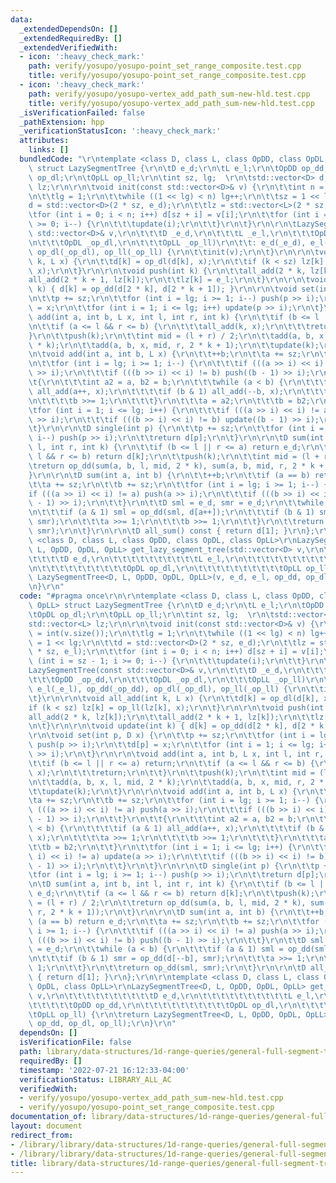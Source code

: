```yaml
---
data:
  _extendedDependsOn: []
  _extendedRequiredBy: []
  _extendedVerifiedWith:
  - icon: ':heavy_check_mark:'
    path: verify/yosupo/yosupo-point_set_range_composite.test.cpp
    title: verify/yosupo/yosupo-point_set_range_composite.test.cpp
  - icon: ':heavy_check_mark:'
    path: verify/yosupo/yosupo-vertex_add_path_sum-new-hld.test.cpp
    title: verify/yosupo/yosupo-vertex_add_path_sum-new-hld.test.cpp
  _isVerificationFailed: false
  _pathExtension: hpp
  _verificationStatusIcon: ':heavy_check_mark:'
  attributes:
    links: []
  bundledCode: "\r\ntemplate <class D, class L, class OpDD, class OpDL, class OpLL>\
    \ struct LazySegmentTree {\r\n\tD e_d;\r\n\tL e_l;\r\n\tOpDD op_dd; \r\n\tOpDL\
    \ op_dl;\r\n\tOpLL op_ll;\r\n\tint sz, lg;  \r\n\tstd::vector<D> d;\r\n\tstd::vector<L>\
    \ lz;\r\n\r\n\tvoid init(const std::vector<D>& v) {\r\n\t\tint n = int(v.size());\r\
    \n\t\tlg = 1;\r\n\t\twhile ((1 << lg) < n) lg++;\r\n\t\tsz = 1 << lg;\r\n\t\t\
    d = std::vector<D>(2 * sz, e_d);\r\n\t\tlz = std::vector<L>(2 * sz, e_l);\r\n\t\
    \tfor (int i = 0; i < n; i++) d[sz + i] = v[i];\r\n\t\tfor (int i = sz - 1; i\
    \ >= 0; i--) {\r\n\t\t\tupdate(i);\r\n\t\t}\r\n\t}\r\n\r\n\tLazySegmentTree(const\
    \ std::vector<D>& v,\r\n\t\t\tD _e_d,\r\n\t\t\tL _e_l,\r\n\t\t\tOpDD _op_dd,\r\
    \n\t\t\tOpDL _op_dl,\r\n\t\t\tOpLL _op_ll)\r\n\t\t: e_d(_e_d), e_l(_e_l), op_dd(_op_dd),\
    \ op_dl(_op_dl), op_ll(_op_ll) {\r\n\t\tinit(v);\r\n\t}\r\n\r\n\tvoid all_add(int\
    \ k, L x) {\r\n\t\td[k] = op_dl(d[k], x);\r\n\t\tif (k < sz) lz[k] = op_ll(lz[k],\
    \ x);\r\n\t}\r\n\r\n\tvoid push(int k) {\r\n\t\tall_add(2 * k, lz[k]);\r\n\t\t\
    all_add(2 * k + 1, lz[k]);\r\n\t\tlz[k] = e_l;\r\n\t}\r\n\r\n\tvoid update(int\
    \ k) { d[k] = op_dd(d[2 * k], d[2 * k + 1]); }\r\n\r\n\tvoid set(int p, D x) {\r\
    \n\t\tp += sz;\r\n\t\tfor (int i = lg; i >= 1; i--) push(p >> i);\r\n\t\td[p]\
    \ = x;\r\n\t\tfor (int i = 1; i <= lg; i++) update(p >> i);\r\n\t}\r\n\r\n\tvoid\
    \ add(int a, int b, L x, int l, int r, int k) {\r\n\t\tif (b <= l || r <= a) return;\r\
    \n\t\tif (a <= l && r <= b) {\r\n\t\t\tall_add(k, x);\r\n\t\t\treturn;\r\n\t\t\
    }\r\n\t\tpush(k);\r\n\t\tint mid = (l + r) / 2;\r\n\t\tadd(a, b, x, l, mid, 2\
    \ * k);\r\n\t\tadd(a, b, x, mid, r, 2 * k + 1);\r\n\t\tupdate(k);\r\n\t}\r\n\r\
    \n\tvoid add(int a, int b, L x) {\r\n\t\t++b;\r\n\t\ta += sz;\r\n\t\tb += sz;\r\
    \n\t\tfor (int i = lg; i >= 1; i--) {\r\n\t\t\tif (((a >> i) << i) != a) push(a\
    \ >> i);\r\n\t\t\tif (((b >> i) << i) != b) push((b - 1) >> i);\r\n\t\t}\r\n\t\
    \t{\r\n\t\t\tint a2 = a, b2 = b;\r\n\t\t\twhile (a < b) {\r\n\t\t\t\tif (a & 1)\
    \ all_add(a++, x);\r\n\t\t\t\tif (b & 1) all_add(--b, x);\r\n\t\t\t\ta >>= 1;\r\
    \n\t\t\t\tb >>= 1;\r\n\t\t\t}\r\n\t\t\ta = a2;\r\n\t\t\tb = b2;\r\n\t\t}\r\n\t\
    \tfor (int i = 1; i <= lg; i++) {\r\n\t\t\tif (((a >> i) << i) != a) update(a\
    \ >> i);\r\n\t\t\tif (((b >> i) << i) != b) update((b - 1) >> i);\r\n\t\t}\r\n\
    \t}\r\n\r\n\tD single(int p) {\r\n\t\tp += sz;\r\n\t\tfor (int i = lg; i >= 1;\
    \ i--) push(p >> i);\r\n\t\treturn d[p];\r\n\t}\r\n\r\n\tD sum(int a, int b, int\
    \ l, int r, int k) {\r\n\t\tif (b <= l || r <= a) return e_d;\r\n\t\tif (a <=\
    \ l && r <= b) return d[k];\r\n\t\tpush(k);\r\n\t\tint mid = (l + r) / 2;\r\n\t\
    \treturn op_dd(sum(a, b, l, mid, 2 * k), sum(a, b, mid, r, 2 * k + 1));\r\n\t\
    }\r\n\r\n\tD sum(int a, int b) {\r\n\t\t++b;\r\n\t\tif (a == b) return e_d;\r\n\
    \t\ta += sz;\r\n\t\tb += sz;\r\n\t\tfor (int i = lg; i >= 1; i--) {\r\n\t\t\t\
    if (((a >> i) << i) != a) push(a >> i);\r\n\t\t\tif (((b >> i) << i) != b) push((b\
    \ - 1) >> i);\r\n\t\t}\r\n\t\tD sml = e_d, smr = e_d;\r\n\t\twhile (a < b) {\r\
    \n\t\t\tif (a & 1) sml = op_dd(sml, d[a++]);\r\n\t\t\tif (b & 1) smr = op_dd(d[--b],\
    \ smr);\r\n\t\t\ta >>= 1;\r\n\t\t\tb >>= 1;\r\n\t\t}\r\n\t\treturn op_dd(sml,\
    \ smr);\r\n\t}\r\n\r\n\tD all_sum() const { return d[1]; }\r\n};\r\n\r\ntemplate\
    \ <class D, class L, class OpDD, class OpDL, class OpLL>\r\nLazySegmentTree<D,\
    \ L, OpDD, OpDL, OpLL> get_lazy_segment_tree(std::vector<D> v,\r\n\t\t\t\t\t\t\
    \t\t\t\tD e_d,\r\n\t\t\t\t\t\t\t\t\t\tL e_l,\r\n\t\t\t\t\t\t\t\t\t\tOpDD op_dd,\r\
    \n\t\t\t\t\t\t\t\t\t\tOpDL op_dl,\r\n\t\t\t\t\t\t\t\t\t\tOpLL op_ll) {\r\n\treturn\
    \ LazySegmentTree<D, L, OpDD, OpDL, OpLL>(v, e_d, e_l, op_dd, op_dl, op_ll);\r\
    \n}\r\n"
  code: "#pragma once\r\n\r\ntemplate <class D, class L, class OpDD, class OpDL, class\
    \ OpLL> struct LazySegmentTree {\r\n\tD e_d;\r\n\tL e_l;\r\n\tOpDD op_dd; \r\n\
    \tOpDL op_dl;\r\n\tOpLL op_ll;\r\n\tint sz, lg;  \r\n\tstd::vector<D> d;\r\n\t\
    std::vector<L> lz;\r\n\r\n\tvoid init(const std::vector<D>& v) {\r\n\t\tint n\
    \ = int(v.size());\r\n\t\tlg = 1;\r\n\t\twhile ((1 << lg) < n) lg++;\r\n\t\tsz\
    \ = 1 << lg;\r\n\t\td = std::vector<D>(2 * sz, e_d);\r\n\t\tlz = std::vector<L>(2\
    \ * sz, e_l);\r\n\t\tfor (int i = 0; i < n; i++) d[sz + i] = v[i];\r\n\t\tfor\
    \ (int i = sz - 1; i >= 0; i--) {\r\n\t\t\tupdate(i);\r\n\t\t}\r\n\t}\r\n\r\n\t\
    LazySegmentTree(const std::vector<D>& v,\r\n\t\t\tD _e_d,\r\n\t\t\tL _e_l,\r\n\
    \t\t\tOpDD _op_dd,\r\n\t\t\tOpDL _op_dl,\r\n\t\t\tOpLL _op_ll)\r\n\t\t: e_d(_e_d),\
    \ e_l(_e_l), op_dd(_op_dd), op_dl(_op_dl), op_ll(_op_ll) {\r\n\t\tinit(v);\r\n\
    \t}\r\n\r\n\tvoid all_add(int k, L x) {\r\n\t\td[k] = op_dl(d[k], x);\r\n\t\t\
    if (k < sz) lz[k] = op_ll(lz[k], x);\r\n\t}\r\n\r\n\tvoid push(int k) {\r\n\t\t\
    all_add(2 * k, lz[k]);\r\n\t\tall_add(2 * k + 1, lz[k]);\r\n\t\tlz[k] = e_l;\r\
    \n\t}\r\n\r\n\tvoid update(int k) { d[k] = op_dd(d[2 * k], d[2 * k + 1]); }\r\n\
    \r\n\tvoid set(int p, D x) {\r\n\t\tp += sz;\r\n\t\tfor (int i = lg; i >= 1; i--)\
    \ push(p >> i);\r\n\t\td[p] = x;\r\n\t\tfor (int i = 1; i <= lg; i++) update(p\
    \ >> i);\r\n\t}\r\n\r\n\tvoid add(int a, int b, L x, int l, int r, int k) {\r\n\
    \t\tif (b <= l || r <= a) return;\r\n\t\tif (a <= l && r <= b) {\r\n\t\t\tall_add(k,\
    \ x);\r\n\t\t\treturn;\r\n\t\t}\r\n\t\tpush(k);\r\n\t\tint mid = (l + r) / 2;\r\
    \n\t\tadd(a, b, x, l, mid, 2 * k);\r\n\t\tadd(a, b, x, mid, r, 2 * k + 1);\r\n\
    \t\tupdate(k);\r\n\t}\r\n\r\n\tvoid add(int a, int b, L x) {\r\n\t\t++b;\r\n\t\
    \ta += sz;\r\n\t\tb += sz;\r\n\t\tfor (int i = lg; i >= 1; i--) {\r\n\t\t\tif\
    \ (((a >> i) << i) != a) push(a >> i);\r\n\t\t\tif (((b >> i) << i) != b) push((b\
    \ - 1) >> i);\r\n\t\t}\r\n\t\t{\r\n\t\t\tint a2 = a, b2 = b;\r\n\t\t\twhile (a\
    \ < b) {\r\n\t\t\t\tif (a & 1) all_add(a++, x);\r\n\t\t\t\tif (b & 1) all_add(--b,\
    \ x);\r\n\t\t\t\ta >>= 1;\r\n\t\t\t\tb >>= 1;\r\n\t\t\t}\r\n\t\t\ta = a2;\r\n\t\
    \t\tb = b2;\r\n\t\t}\r\n\t\tfor (int i = 1; i <= lg; i++) {\r\n\t\t\tif (((a >>\
    \ i) << i) != a) update(a >> i);\r\n\t\t\tif (((b >> i) << i) != b) update((b\
    \ - 1) >> i);\r\n\t\t}\r\n\t}\r\n\r\n\tD single(int p) {\r\n\t\tp += sz;\r\n\t\
    \tfor (int i = lg; i >= 1; i--) push(p >> i);\r\n\t\treturn d[p];\r\n\t}\r\n\r\
    \n\tD sum(int a, int b, int l, int r, int k) {\r\n\t\tif (b <= l || r <= a) return\
    \ e_d;\r\n\t\tif (a <= l && r <= b) return d[k];\r\n\t\tpush(k);\r\n\t\tint mid\
    \ = (l + r) / 2;\r\n\t\treturn op_dd(sum(a, b, l, mid, 2 * k), sum(a, b, mid,\
    \ r, 2 * k + 1));\r\n\t}\r\n\r\n\tD sum(int a, int b) {\r\n\t\t++b;\r\n\t\tif\
    \ (a == b) return e_d;\r\n\t\ta += sz;\r\n\t\tb += sz;\r\n\t\tfor (int i = lg;\
    \ i >= 1; i--) {\r\n\t\t\tif (((a >> i) << i) != a) push(a >> i);\r\n\t\t\tif\
    \ (((b >> i) << i) != b) push((b - 1) >> i);\r\n\t\t}\r\n\t\tD sml = e_d, smr\
    \ = e_d;\r\n\t\twhile (a < b) {\r\n\t\t\tif (a & 1) sml = op_dd(sml, d[a++]);\r\
    \n\t\t\tif (b & 1) smr = op_dd(d[--b], smr);\r\n\t\t\ta >>= 1;\r\n\t\t\tb >>=\
    \ 1;\r\n\t\t}\r\n\t\treturn op_dd(sml, smr);\r\n\t}\r\n\r\n\tD all_sum() const\
    \ { return d[1]; }\r\n};\r\n\r\ntemplate <class D, class L, class OpDD, class\
    \ OpDL, class OpLL>\r\nLazySegmentTree<D, L, OpDD, OpDL, OpLL> get_lazy_segment_tree(std::vector<D>\
    \ v,\r\n\t\t\t\t\t\t\t\t\t\tD e_d,\r\n\t\t\t\t\t\t\t\t\t\tL e_l,\r\n\t\t\t\t\t\
    \t\t\t\t\tOpDD op_dd,\r\n\t\t\t\t\t\t\t\t\t\tOpDL op_dl,\r\n\t\t\t\t\t\t\t\t\t\
    \tOpLL op_ll) {\r\n\treturn LazySegmentTree<D, L, OpDD, OpDL, OpLL>(v, e_d, e_l,\
    \ op_dd, op_dl, op_ll);\r\n}\r\n"
  dependsOn: []
  isVerificationFile: false
  path: library/data-structures/1d-range-queries/general-full-segment-tree.hpp
  requiredBy: []
  timestamp: '2022-07-21 16:12:33-04:00'
  verificationStatus: LIBRARY_ALL_AC
  verifiedWith:
  - verify/yosupo/yosupo-vertex_add_path_sum-new-hld.test.cpp
  - verify/yosupo/yosupo-point_set_range_composite.test.cpp
documentation_of: library/data-structures/1d-range-queries/general-full-segment-tree.hpp
layout: document
redirect_from:
- /library/library/data-structures/1d-range-queries/general-full-segment-tree.hpp
- /library/library/data-structures/1d-range-queries/general-full-segment-tree.hpp.html
title: library/data-structures/1d-range-queries/general-full-segment-tree.hpp
---
```

